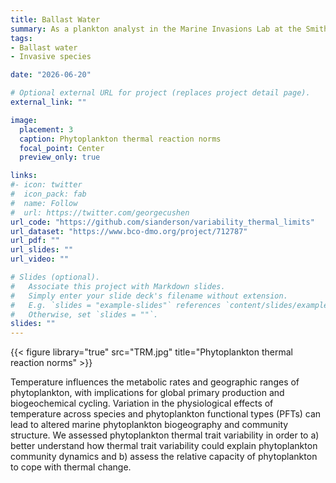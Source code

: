 ```yaml
---
title: Ballast Water
summary: As a plankton analyst in the Marine Invasions Lab at the Smithsonian Environmental Research Center, I worked with a team of scientists to test ballast water treatment systems.
tags:
- Ballast water
- Invasive species

date: "2026-06-20"

# Optional external URL for project (replaces project detail page).
external_link: ""

image:
  placement: 3
  caption: Phytoplankton thermal reaction norms
  focal_point: Center
  preview_only: true

links:
#- icon: twitter
#  icon_pack: fab
#  name: Follow
#  url: https://twitter.com/georgecushen
url_code: "https://github.com/sianderson/variability_thermal_limits"
url_dataset: "https://www.bco-dmo.org/project/712787"
url_pdf: ""
url_slides: ""
url_video: ""

# Slides (optional).
#   Associate this project with Markdown slides.
#   Simply enter your slide deck's filename without extension.
#   E.g. `slides = "example-slides"` references `content/slides/example-slides.md`.
#   Otherwise, set `slides = ""`.
slides: ""
---
```

{{< figure library="true" src="TRM.jpg" title="Phytoplankton thermal reaction norms" >}}

Temperature influences the metabolic rates and geographic ranges of phytoplankton, with implications for global primary production and biogeochemical cycling. Variation in the physiological effects of temperature across species and phytoplankton functional types (PFTs) can lead to altered marine phytoplankton biogeography and community structure. We assessed phytoplankton thermal trait variability in order to a) better understand how thermal trait variability could explain phytoplankton community dynamics and b) assess the relative capacity of phytoplankton to cope with thermal change. 

